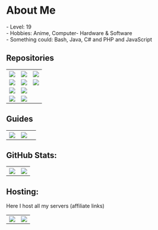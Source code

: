<h1>About Me</h1>
- Level: 19 <br>
- Hobbies: Anime, Computer- Hardware & Software<br>
- Something could: Bash, Java, C# and PHP and JavaScript<br>
<h2>Repositories</h2>


<table>
  <tr>
    <th align="center"><a href="https://github.com/DedBash/BeamMP-Server-installer"><img src="https://img.shields.io/badge/BeamMP--Server--installer%20-OK-brightgreen?style=for-the-badge"></a></th>
    <th align="center"><a href="https://github.com/DedBash/AndroidTV-WebAPP"><img src="https://img.shields.io/badge/AndroidTV%20Web%20APP-OK-brightgreen?style=for-the-badge"></a></th>
    <th align="center"><a href="https://github.com/DedBash/Magisk-DNS-Servers"><img src="https://img.shields.io/badge/Magisk%20DNS%20Servers-OK-brightgreen?style=for-the-badge"></a></th>
  </tr>
  <tr>
    <td align="center"><a href="https://github.com/DedBash/BeamMP-Server-installer"><img src="https://github-readme-stats.vercel.app/api/pin/?username=DedBash&repo=unofficial-BeamMP-Server-installer&theme=tokyonight&hide_border=true"></a></td>
    <td align="center"><a href="https://github.com/DedBash/AndroidTV-WebAPP"><img src="https://github-readme-stats.vercel.app/api/pin/?username=DedBash&repo=AndroidTV-WebAPP&theme=tokyonight&hide_border=true"></a></td>
    <td align="center"><a href="https://github.com/DedBash/Magisk-DNS-Servers"><img src="https://github-readme-stats.vercel.app/api/pin/?username=DedBash&repo=Quad9DNS4Magisk&theme=tokyonight&hide_border=true"></a></td>
  </tr>
  </td>
    <td align="center"><a href="https://github.com/DedBash/watchface-installer"><img src="https://img.shields.io/badge/WearOS%20watchface%20installer-WIP-9cf?style=for-the-badge"></a></td>
    <td align="center"><a href="https://github.com/DedBash/yourls-discord-bot"><img src="https://img.shields.io/badge/YOURLS%20Discord%20Bot-Error-orange?style=for-the-badge"></a></td>
  </tr>
  <tr>
    <td align="center"><a href="https://github.com/DedBash/watchface-installer"><img src="https://github-readme-stats.vercel.app/api/pin/?username=DedBash&repo=watchface-installer&theme=tokyonight&hide_border=true"></a></td>
    <td align="center"><a href="https://github.com/DedBash/yourls-discord-bot"><img src="https://github-readme-stats.vercel.app/api/pin/?username=Dedbash&repo=yourls-discord-bot&theme=tokyonight&hide_border=true"></a></td>
  </tr>
</table>

<h2>Guides</h2>

<table>
  <tr>
    <th align="center"><a href="https://github.com/DedBash/Mailcow-on-aarch64-arm64"><img src="https://github-readme-stats.vercel.app/api/pin/?username=Dedbash&repo=Mailcow-on-aarch64-arm64&theme=tokyonight&hide_border=true"></a></th>
    <th align="center"><a href="https://github.com/DedBash/Mullvad-VPN-on-Fritz-Box"><img src="https://github-readme-stats.vercel.app/api/pin/?username=Dedbash&repo=Mullvad-VPN-on-Fritz-Box&theme=tokyonight&hide_border=true"></a></th>
    <th align="center"><a href="#"></a></th>
  </tr>
</table>


<h2> GitHub Stats:  </h2>
<table>
  <tr>
    <th align="center"><a href="#"><img src="https://github-readme-stats.vercel.app/api?username=dedbash&show_icons=true&theme=tokyonight&hide_border=true&rank_icon=github"></a></th>
    <th align="center"><a href="#"><img src="https://github-readme-stats.vercel.app/api/top-langs/?username=DedBash&theme=tokyonight&hide_border=true&include_all_commits=false&count_private=false&layout=compact"></a></th>
  </tr>
</table>

<h2> Hosting:</h2>
Here I host all my servers (affiliate links)
<table>
  <tr>
    <td><a href="https://deinserverhost.de/store/aff.php?aff=4815"><img src="https://github.com/DedBash/dedbash-media/blob/main/readme/host_dsh.png"></a></th>
    <td><a href="https://hetzner.cloud/?ref=YSNOAqr7PPxY"><img src="https://github.com/DedBash/dedbash-media/blob/main/readme/host_hetzner.png"></a></th>
  </tr>
</table>
